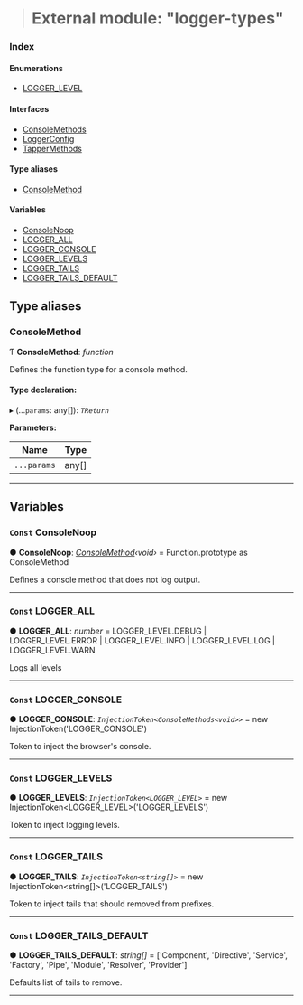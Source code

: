 > # External module: "logger-types"

### Index

#### Enumerations

* [LOGGER_LEVEL](../enums/_logger_types_.logger_level.md)

#### Interfaces

* [ConsoleMethods](../interfaces/_logger_types_.consolemethods.md)
* [LoggerConfig](../interfaces/_logger_types_.loggerconfig.md)
* [TapperMethods](../interfaces/_logger_types_.tappermethods.md)

#### Type aliases

* [ConsoleMethod](_logger_types_.md#consolemethod)

#### Variables

* [ConsoleNoop](_logger_types_.md#const-consolenoop)
* [LOGGER_ALL](_logger_types_.md#const-logger_all)
* [LOGGER_CONSOLE](_logger_types_.md#const-logger_console)
* [LOGGER_LEVELS](_logger_types_.md#const-logger_levels)
* [LOGGER_TAILS](_logger_types_.md#const-logger_tails)
* [LOGGER_TAILS_DEFAULT](_logger_types_.md#const-logger_tails_default)

## Type aliases

###  ConsoleMethod

Ƭ **ConsoleMethod**: *function*

Defines the function type for a console method.

#### Type declaration:

▸ (...`params`: any[]): *`TReturn`*

**Parameters:**

Name | Type |
------ | ------ |
`...params` | any[] |

___

## Variables

### `Const` ConsoleNoop

● **ConsoleNoop**: *[ConsoleMethod](_logger_types_.md#consolemethod)‹*void*›* =  Function.prototype as ConsoleMethod<void>

Defines a console method that does not log output.

___

### `Const` LOGGER_ALL

● **LOGGER_ALL**: *number* =  LOGGER_LEVEL.DEBUG | LOGGER_LEVEL.ERROR | LOGGER_LEVEL.INFO | LOGGER_LEVEL.LOG | LOGGER_LEVEL.WARN

Logs all levels

___

### `Const` LOGGER_CONSOLE

● **LOGGER_CONSOLE**: *`InjectionToken<ConsoleMethods<void>>`* =  new InjectionToken<Console>('LOGGER_CONSOLE')

Token to inject the browser's console.

___

### `Const` LOGGER_LEVELS

● **LOGGER_LEVELS**: *`InjectionToken<LOGGER_LEVEL>`* =  new InjectionToken<LOGGER_LEVEL>('LOGGER_LEVELS')

Token to inject logging levels.

___

### `Const` LOGGER_TAILS

● **LOGGER_TAILS**: *`InjectionToken<string[]>`* =  new InjectionToken<string[]>('LOGGER_TAILS')

Token to inject tails that should removed from prefixes.

___

### `Const` LOGGER_TAILS_DEFAULT

● **LOGGER_TAILS_DEFAULT**: *string[]* =  ['Component', 'Directive', 'Service', 'Factory', 'Pipe', 'Module', 'Resolver', 'Provider']

Defaults list of tails to remove.

___